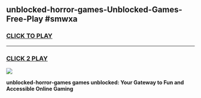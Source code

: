 
## unblocked-horror-games-Unblocked-Games-Free-Play #smwxa
<h3>
<a href="https://us.freeplayer.one?title=unblocked-horror-games&ref=9M">CLICK TO PLAY</a></h3>
<hr>

<h3>
<a href="https://us.freeplayer.one?title=unblocked-horror-games&ref=9M">CLICK 2 PLAY</a>
  
</h3>

<a href="https://us.freeplayer.one?title=unblocked-horror-games&ref=9M"><img src="https://clearcache.store/games.png"></a>


**unblocked-horror-games games unblocked: Your Gateway to Fun and Accessible Online Gaming**

